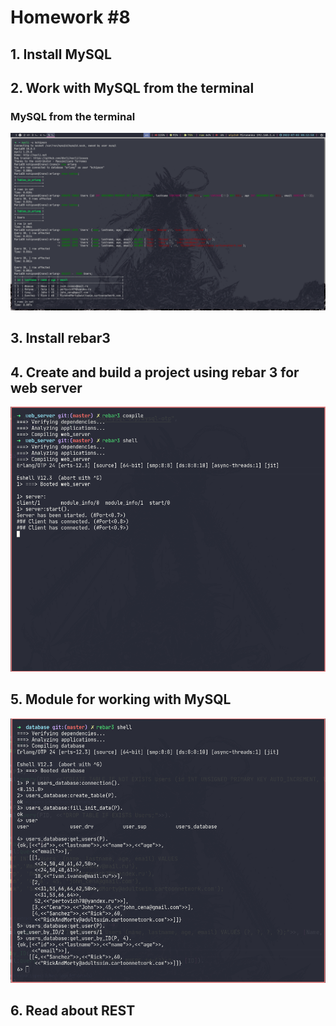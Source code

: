 # Homework #8  


## 1.  Install MySQL


## 2.  Work with MySQL from the terminal

### MySQL from the terminal
![MySQL from the terminal](_screenshots/2022-07-03_00-13.png)


## 3.  Install rebar3


## 4.  Create and build a project using rebar 3 for web server
![web server](_screenshots/2022-07-03_01-05.png)


## 5.  Module for working with MySQL
![Module MySQL](_screenshots/2022-07-03_01-09.png)


## 6.  Read about REST

